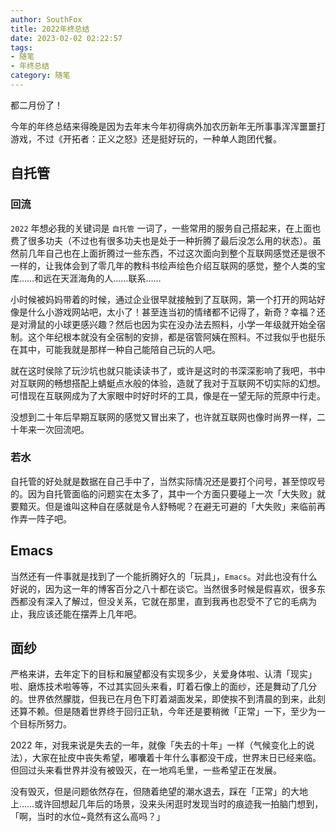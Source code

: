 ```yaml
---
author: SouthFox
title: 2022年终总结
date: 2023-02-02 02:22:57
tags: 
- 随笔
- 年终总结
category: 随笔
---
```


都二月份了！

<!--more-->

今年的年终总结来得晚是因为去年末今年初得病外加农历新年无所事事浑浑噩噩打游戏，不过《开拓者：正义之怒》还是挺好玩的，一种单人跑团代餐。

## 自托管

### 回流

`2022` 年想必我的关键词是 `自托管` 一词了，一些常用的服务自己搭起来，在上面也费了很多功夫（不过也有很多功夫也是处于一种折腾了最后没怎么用的状态）。虽然前几年自己也在上面折腾过一些东西，不过这次面向到整个互联网感觉还是很不一样的，让我体会到了零几年的教科书绘声绘色介绍互联网的感觉，整个人类的宝库……和远在天涯海角的人……联系……

小时候被妈妈带着的时候，通过企业很早就接触到了互联网，第一个打开的网站好像是什么小游戏网站吧，太小了！甚至连当初的情绪都不记得了，新奇？幸福？还是对滑鼠的小球更感兴趣？然后也因为实在没办法去照料，小学一年级就开始全宿制。这个年纪根本就没有全宿制的安排，都是宿管阿姨在照料。不过我似乎也挺乐在其中，可能我就是那样一种自己能陪自己玩的人吧。

就在这时侯除了玩沙坑也就只能读读书了，或许是这时的书深深影响了我吧，书中对互联网的畅想搭配上蜻蜓点水般的体验，造就了我对于互联网不切实际的幻想。可惜现在互联网成为了大家眼中时好时坏的工具，像是在一望无际的荒原中行走。

没想到二十年后早期互联网的感觉又冒出来了，也许就互联网也像时尚界一样，二十年来一次回流吧。

### 若水

自托管的好处就是数据在自己手中了，当然实际情况还是要打个问号，甚至惊叹号的。因为自托管面临的问题实在太多了，其中一个方面只要碰上一次「大失败」就要黯灭。但是谁叫这种自在感就是令人舒畅呢？在避无可避的「大失败」来临前再作弄一阵子吧。

## Emacs

当然还有一件事就是找到了一个能折腾好久的「玩具」，`Emacs`。对此也没有什么好说的，因为这一年的博客百分之八十都在谈它。当然很多时候是假喜欢，很多东西都没有深入了解过，但没关系，它就在那里，直到我再也忍受不了它的毛病为止，我应该还能在摆弄上几年吧。

## 面纱

严格来讲，去年定下的目标和展望都没有实现多少，关爱身体啦、认清「现实」啦、磨炼技术啦等等，不过其实回头来看，盯着石像上的面纱，还是舞动了几分的。世界依然朦胧，但我已在月色下盯着湖面发呆，即使挨不到清晨的到来，此刻还算不赖。但是随着世界终于回归正轨，今年还是要稍微「正常」一下，至少为一个目标所努力。

2022 年，对我来说是失去的一年，就像「失去的十年」一样（气候变化上的说法），大家在扯皮中丧失希望，嘟囔着十年什么事都没干成，世界末日已经来临。但回过头来看世界并没有被毁灭，在一地鸡毛里，一些希望正在发展。

没有毁灭，但是问题依然存在，但随着绝望的潮水退去，踩在「正常」的大地上……或许回想起几年后的场景，没来头闲逛时发现当时的痕迹我一拍脑门想到，「啊，当时的水位~竟然有这么高吗？」
